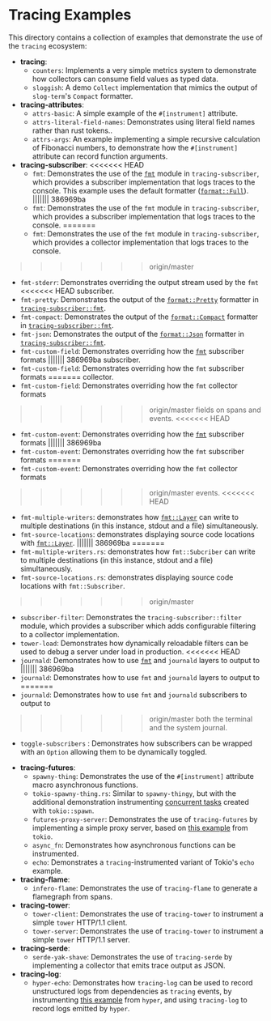 # Tracing Examples

This directory contains a collection of examples that demonstrate the use of the
`tracing` ecosystem:

- **tracing**:
  + `counters`: Implements a very simple metrics system to demonstrate how
    collectors can consume field values as typed data.
  + `sloggish`: A demo `Collect` implementation that mimics the output of
    `slog-term`'s `Compact` formatter.
- **tracing-attributes**:
  + `attrs-basic`: A simple example of the `#[instrument]` attribute.
  + `attrs-literal-field-names`: Demonstrates using literal field names rather
    than rust tokens..
  + `attrs-args`: An example implementing a simple recursive calculation of
    Fibonacci numbers, to demonstrate how the `#[instrument]` attribute can
    record function arguments.
- **tracing-subscriber**:
<<<<<<< HEAD
  + `fmt`: Demonstrates the use of the [`fmt`] module in `tracing-subscriber`,
    which provides a subscriber implementation that logs traces to the console.
    This example uses the default formatter ([`format::Full`]).
||||||| 386969ba
  + `fmt`: Demonstrates the use of the `fmt` module in `tracing-subscriber`,
    which provides a subscriber implementation that logs traces to the console.
=======
  + `fmt`: Demonstrates the use of the `fmt` module in `tracing-subscriber`,
    which provides a collector implementation that logs traces to the console.
>>>>>>> origin/master
  + `fmt-stderr`: Demonstrates overriding the output stream used by the `fmt`
<<<<<<< HEAD
    subscriber.
  + `fmt-pretty`: Demonstrates the output of the [`format::Pretty`] formatter in
    [`tracing-subscriber::fmt`][`fmt`].
  + `fmt-compact`: Demonstrates the output of the [`format::Compact`] formatter in
    [`tracing-subscriber::fmt`][`fmt`].
  + `fmt-json`: Demonstrates the output of the [`format::Json`] formatter in
    [`tracing-subscriber::fmt`][`fmt`].
  + `fmt-custom-field`: Demonstrates overriding how the [`fmt`] subscriber formats
||||||| 386969ba
    subscriber.
  + `fmt-custom-field`: Demonstrates overriding how the `fmt` subscriber formats
=======
    collector.
  + `fmt-custom-field`: Demonstrates overriding how the `fmt` collector formats
>>>>>>> origin/master
    fields on spans and events.
<<<<<<< HEAD
  + `fmt-custom-event`: Demonstrates overriding how the [`fmt`] subscriber formats
||||||| 386969ba
  + `fmt-custom-event`: Demonstrates overriding how the `fmt` subscriber formats
=======
  + `fmt-custom-event`: Demonstrates overriding how the `fmt` collector formats
>>>>>>> origin/master
    events.
<<<<<<< HEAD
  + `fmt-multiple-writers`: demonstrates how [`fmt::Layer`] can write
    to multiple destinations (in this instance, stdout and a file) simultaneously.
  + `fmt-source-locations`: demonstrates displaying source code locations
    with [`fmt::Layer`].
||||||| 386969ba
=======
  + `fmt-multiple-writers.rs`: demonstrates how `fmt::Subcriber` can write to multiple
    destinations (in this instance, stdout and a file) simultaneously.
  + `fmt-source-locations.rs`: demonstrates displaying source code locations
    with `fmt::Subscriber`.
>>>>>>> origin/master
  + `subscriber-filter`: Demonstrates the `tracing-subscriber::filter` module,
    which provides a subscriber which adds configurable filtering to a collector
    implementation.
  + `tower-load`: Demonstrates how dynamically reloadable filters can be used to
    debug a server under load in production.
<<<<<<< HEAD
  + `journald`: Demonstrates how to use [`fmt`] and `journald` layers to output to
||||||| 386969ba
  + `journald`: Demonstrates how to use `fmt` and `journald` layers to output to
=======
  + `journald`: Demonstrates how to use `fmt` and `journald` subscribers to output to
>>>>>>> origin/master
    both the terminal and the system journal.
  + `toggle-subscribers` : Demonstrates how subscribers can be wrapped with an `Option` allowing
    them to be dynamically toggled.
- **tracing-futures**:
  + `spawny-thing`: Demonstrates the use of the `#[instrument]` attribute macro
    asynchronous functions.
  + `tokio-spawny-thing.rs`: Similar to `spawny-thingy`, but with the additional
    demonstration instrumenting [concurrent tasks][tasks] created with 
    `tokio::spawn`.
  + `futures-proxy-server`: Demonstrates the use of `tracing-futures` by
    implementing a simple proxy server, based on [this example][tokio-proxy]
    from `tokio`.
  + `async_fn`: Demonstrates how asynchronous functions can be
     instrumented.
  + `echo`: Demonstrates a `tracing`-instrumented variant of Tokio's `echo` example.
- **tracing-flame**:
  + `infero-flame`: Demonstrates the use of `tracing-flame` to generate a flamegraph
     from spans.
- **tracing-tower**:
  + `tower-client`: Demonstrates the use of `tracing-tower` to instrument a
    simple `tower` HTTP/1.1 client.
  + `tower-server`: Demonstrates the use of `tracing-tower` to instrument a
    simple `tower` HTTP/1.1 server.
- **tracing-serde**:
  + `serde-yak-shave`: Demonstrates the use of `tracing-serde` by implementing a
    collector that emits trace output as JSON.
- **tracing-log**:
  + `hyper-echo`: Demonstrates how `tracing-log` can be used to record
    unstructured logs from dependencies as `tracing` events, by instrumenting
    [this example][echo] from `hyper`, and using `tracing-log` to record logs
    emitted by `hyper`.

[tasks]: (https://docs.rs/tokio/0.2.21/tokio/task/index.html)
[tokio-proxy]: https://github.com/tokio-rs/tokio/blob/v0.1.x/tokio/examples/proxy.rs
[echo]: https://github.com/hyperium/hyper/blob/0.12.x/examples/echo.rs
[`fmt`]: https://docs.rs/tracing-subscriber/latest/tracing_subscriber/fmt/index.html
[`format::Full`]: https://docs.rs/tracing-subscriber/latest/tracing_subscriber/fmt/format/struct.Full.html
[`format::Pretty`]: https://docs.rs/tracing-subscriber/latest/tracing_subscriber/fmt/format/struct.Pretty.html
[`format::Compact`]: https://docs.rs/tracing-subscriber/latest/tracing_subscriber/fmt/format/struct.Compact.html
[`format::Json`]: https://docs.rs/tracing-subscriber/latest/tracing_subscriber/fmt/format/struct.Json.html
[`fmt::Layer`]: https://docs.rs/tracing-subscriber/latest/tracing_subscriber/fmt/struct.Layer.html